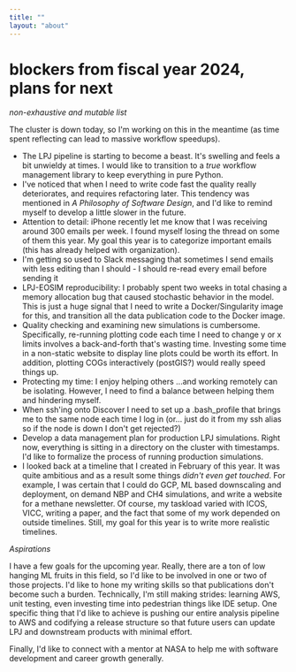 ```yaml
---
title: ""
layout: "about"
---
```


# **blockers from fiscal year 2024, plans for next**

*non-exhaustive and mutable list*

The cluster is down today, so I'm working on this in the meantime (as time 
spent reflecting can lead to massive workflow speedups).

- The LPJ pipeline is starting to become a beast. It's swelling and feels a bit unwieldy at times. I would like to transition to a _true_ workflow
  management library to keep everything in pure Python.
- I've noticed that when I need to write code fast the quality really deteriorates, and requires refactoring later.
  This tendency was mentioned in *A Philosophy of Software 
  Design*, and I'd like to remind myself to develop a little slower in the future.
- Attention to detail: iPhone recently let me know that I was receiving around 300 emails per week. I found myself losing the thread
  on some of them this year. My goal this year is to categorize important emails (this has already helped with organization).
- I'm getting so used to Slack messaging that sometimes I send emails with less 
  editing than I should - I should re-read every email before sending it
- LPJ-EOSIM reproducibility: I probably spent two weeks in total chasing a 
  memory allocation bug that caused stochastic behavior in the model.
  This is just a huge signal that I need to write a Docker/Singularity image 
  for this, and transition all the data publication code to the Docker image.
- Quality checking and examining new simulations is cumbersome. Specifically, 
  re-running plotting code each time I need to change y or x limits
  involves a back-and-forth that's wasting time. Investing some time in a 
  non-static website to display line plots could be worth its effort. In 
  addition, plotting COGs interactively (postGIS?) would really speed things up.
- Protecting my time: I enjoy helping others ...and working remotely can be isolating. 
  However, I need to find a balance between helping them and hindering myself.
- When ssh'ing onto Discover I need to set up a .bash_profile 
  that brings me to the same node each time I log in (or... just do it from 
  my ssh alias so if the node is down I don't get rejected?)
- Develop a data management plan for production LPJ simulations. Right now, everything is sitting in a directory on the cluster with timestamps. I'd
  like to formalize the process of running production simulations.
- I looked back at a timeline that I created in February of this year. It was quite ambitious and as a result some things _didn't even get touched_.
For example, I was certain that I could do GCP, ML based downscaling and deployment, on demand NBP and CH4 simulations, and write a website for a methane newsletter. Of course, 
my taskload varied with ICOS, VICC, writing a paper, and the fact that some of my work depended on outside timelines. Still, my goal for this year is to write more realistic timelines.
 

*Aspirations*

I have a few goals for the upcoming year. Really, there are a ton of low
hanging ML fruits in this field, so I'd like to be involved in one or two of
those projects. I'd like to hone my writing skills so that
publications don't become such a burden. Technically, I'm still making
strides: learning AWS, unit testing, even investing time into pedestrian things
like IDE setup. One specific thing that I'd like to achieve is pushing our entire analysis
pipeline to AWS and codifying a release structure so that future users can
update LPJ and downstream products with minimal effort.

Finally, I'd like to connect with a mentor at NASA to help me with software
development and career growth generally.